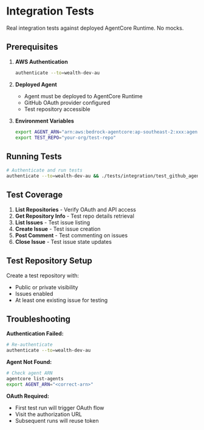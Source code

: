 # Integration Tests

Real integration tests against deployed AgentCore Runtime. No mocks.

## Prerequisites

1. **AWS Authentication**
   ```bash
   authenticate --to=wealth-dev-au
   ```

2. **Deployed Agent**
   - Agent must be deployed to AgentCore Runtime
   - GitHub OAuth provider configured
   - Test repository accessible

3. **Environment Variables**
   ```bash
   export AGENT_ARN="arn:aws:bedrock-agentcore:ap-southeast-2:xxx:agent/github-agent"
   export TEST_REPO="your-org/test-repo"
   ```

## Running Tests

```bash
# Authenticate and run tests
authenticate --to=wealth-dev-au && ./tests/integration/test_github_agent.sh
```

## Test Coverage

1. **List Repositories** - Verify OAuth and API access
2. **Get Repository Info** - Test repo details retrieval
3. **List Issues** - Test issue listing
4. **Create Issue** - Test issue creation
5. **Post Comment** - Test commenting on issues
6. **Close Issue** - Test issue state updates

## Test Repository Setup

Create a test repository with:
- Public or private visibility
- Issues enabled
- At least one existing issue for testing

## Troubleshooting

**Authentication Failed:**
```bash
# Re-authenticate
authenticate --to=wealth-dev-au
```

**Agent Not Found:**
```bash
# Check agent ARN
agentcore list-agents
export AGENT_ARN="<correct-arn>"
```

**OAuth Required:**
- First test run will trigger OAuth flow
- Visit the authorization URL
- Subsequent runs will reuse token
